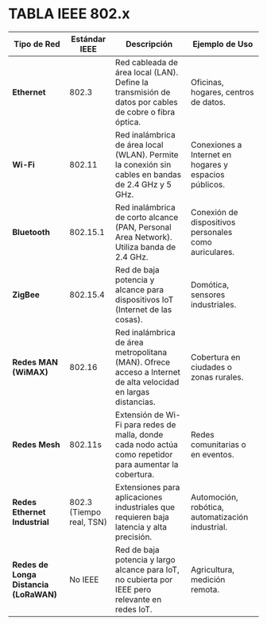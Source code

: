 # TABLA IEEE 802.x

| **Tipo de Red**            | **Estándar IEEE** | **Descripción**                                                                                  | **Ejemplo de Uso**                                    |
|-----------------------------|-------------------|--------------------------------------------------------------------------------------------------|-------------------------------------------------------|
| **Ethernet**               | 802.3             | Red cableada de área local (LAN). Define la transmisión de datos por cables de cobre o fibra óptica. | Oficinas, hogares, centros de datos.                 |
| **Wi-Fi**                 | 802.11            | Red inalámbrica de área local (WLAN). Permite la conexión sin cables en bandas de 2.4 GHz y 5 GHz.  | Conexiones a Internet en hogares y espacios públicos. |
| **Bluetooth**             | 802.15.1          | Red inalámbrica de corto alcance (PAN, Personal Area Network). Utiliza banda de 2.4 GHz.           | Conexión de dispositivos personales como auriculares. |
| **ZigBee**                | 802.15.4          | Red de baja potencia y alcance para dispositivos IoT (Internet de las cosas).                     | Domótica, sensores industriales.                     |
| **Redes MAN (WiMAX)**      | 802.16            | Red inalámbrica de área metropolitana (MAN). Ofrece acceso a Internet de alta velocidad en largas distancias. | Cobertura en ciudades o zonas rurales.               |
| **Redes Mesh**             | 802.11s           | Extensión de Wi-Fi para redes de malla, donde cada nodo actúa como repetidor para aumentar la cobertura. | Redes comunitarias o en eventos.                     |
| **Redes Ethernet Industrial** | 802.3 (Tiempo real, TSN) | Extensiones para aplicaciones industriales que requieren baja latencia y alta precisión.             | Automoción, robótica, automatización industrial.      |
| **Redes de Longa Distancia (LoRaWAN)** | No IEEE          | Red de baja potencia y largo alcance para IoT, no cubierta por IEEE pero relevante en redes IoT.     | Agricultura, medición remota.                        |
